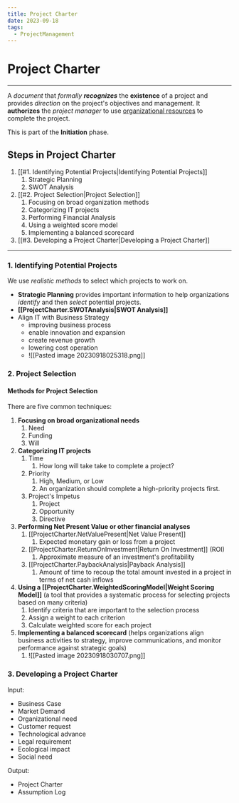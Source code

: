 ```yaml
---
title: Project Charter
date: 2023-09-18
tags:
  - ProjectManagement
---
```


# Project Charter

---

A *document* that _formally **recognizes**_ the **existence** of a project and provides *direction* on the project's objectives and management. It **authorizes** the *project manager* to use <u>organizational resources</u> to complete the project.

This is part of the **Initiation** phase.

## Steps in Project Charter
1. [[#1. Identifying Potential Projects|Identifying Potential Projects]]
	1. Strategic Planning
	2. SWOT Analysis
2. [[#2. Project Selection|Project Selection]]
	1. Focusing on broad organization methods
	2. Categorizing IT projects
	3. Performing Financial Analysis
	4. Using a weighted score model
	5. Implementing a balanced scorecard
3. [[#3. Developing a Project Charter|Developing a Project Charter]]

---

### 1. Identifying Potential Projects
We use _realistic methods_ to select which projects to work on.
- **Strategic Planning** provides important information to help organizations _identify_ and then _select_ potential projects.
- **[[ProjectCharter.SWOTAnalysis|SWOT Analysis]]**
- Align IT with Business Strategy
	- improving business process
	- enable innovation and expansion
	- create revenue growth
	- lowering cost operation
	- ![[Pasted image 20230918025318.png]]


### 2. Project Selection
#### Methods for Project Selection
There are five common techniques:
1. **Focusing on broad organizational needs**
	1. Need
	2. Funding
	3. Will
2. **Categorizing IT projects**
	1. Time
		1. How long will take take to complete a project?
	2. Priority
		1. High, Medium, or Low
		2. An organization should complete a high-priority projects first.
	3. Project's Impetus
		1. Project
		2. Opportunity
		3. Directive
3. **Performing Net Present Value or other financial analyses**
	1. [[ProjectCharter.NetValuePresent|Net Value Present]]
		1. Expected monetary gain or loss from a project
	2. [[ProjectCharter.ReturnOnInvestment|Return On Investment]] (ROI)
		1. Approximate measure of an investment's profitability
	3. [[ProjectCharter.PaybackAnalysis|Payback Analysis]]
		1. Amount of time to recoup the total amount invested in a project in terms of net cash inflows
4. **Using a [[ProjectCharter.WeightedScoringModel|Weight Scoring Model]]** (a tool that provides a systematic process for selecting projects based on many criteria)
	1. Identify criteria that are important to the selection process
	2. Assign a weight to each criterion
	3. Calculate weighted score for each project
5. **Implementing a balanced scorecard** (helps organizations align business activities to strategy, improve communications, and monitor performance against strategic goals)
	1. ![[Pasted image 20230918030707.png]]


### 3. Developing a Project Charter

Input:
- Business Case
- Market Demand
- Organizational need
- Customer request
- Technological advance
- Legal requirement
- Ecological impact
- Social need

Output:
- Project Charter
- Assumption Log
